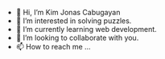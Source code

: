 - 👋 Hi, I’m Kim Jonas Cabugayan
- 👀 I’m interested in solving puzzles.
- 🌱 I’m currently learning web development.
- 💞️ I’m looking to collaborate with you.
- 📫 How to reach me ...
